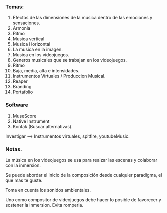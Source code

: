 ### Temas:

1. Efectos de las dimensiones de la musica dentro de las emociones y sensaciones.
2. Armonia
3. Ritmo
4. Musica vertical
5. Musica Horizontal
6. La musica en la imagen.
7. Musica en los videojuegos.
8. Generos musicales que se trabajan en los videojuegos.
9. Ritmo
10. Baja, media, alta e intensidades.
11. Instrumentos Virtuales / Produccion Musical.
12. Reaper
13. Branding
14. Portafolio

### Software

1. MuseScore
2. Native Instrument
3. Kontak (Buscar alternativas).

Investigar --> Instrumentos virtuales, spitfire, youtubeMusic.


### Notas.

La música en los videojuegos se usa para realzar las escenas y colaborar con la inmersion.

Se puede abordar el inicio de la composición desde cualquier paradigma, el que mas te guste.

Toma en cuenta los sonidos ambientales.


Uno como compositor de videojuegos debe hacer lo posible de favorecer y sostener la inmersion. Evita romperla.